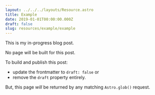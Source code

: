 ```yaml
---
layout: ../../../layouts/Resource.astro
title: Example
date: 2019-01-01T00:00:00.000Z
draft: false
slug: resources/example/example
---
```


This is my in-progress blog post.

No page will be built for this post.

To build and publish this post:

- update the frontmatter to `draft: false` or
- remove the `draft` property entirely.

But, this page _will_ be returned by any matching `Astro.glob()` request.
